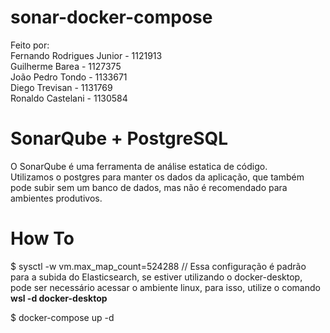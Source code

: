 # sonar-docker-compose
Feito por: <br>
Fernando Rodrigues Junior - 1121913 <br>
Guilherme Barea - 1127375 <br>
João Pedro Tondo - 1133671 <br>
Diego Trevisan - 1131769 <br>
Ronaldo Castelani - 1130584<br>

# SonarQube + PostgreSQL

O SonarQube é uma ferramenta de análise estatica de código.<br> Utilizamos o postgres para manter os dados da aplicação, que também pode subir sem um banco de dados, mas não é recomendado para ambientes produtivos.


# How To

$ sysctl -w vm.max_map_count=524288 // Essa configuração é padrão para a subida do Elasticsearch, se estiver utilizando o docker-desktop, pode ser necessário acessar o ambiente linux, para isso, utilize o comando <b>wsl -d docker-desktop</b><br>

$ docker-compose up -d

